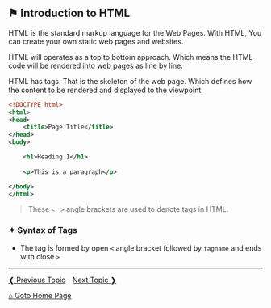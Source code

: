 ## &#9873; Introduction to HTML

HTML is the standard markup language for the Web Pages. With HTML, You can create your own static web pages and websites.

HTML will operates as a top to bottom approach. Which means the HTML code will be rendered into web pages as line by line.

HTML has tags. That is the skeleton of the web page. Which defines how the content to be rendered and displayed to the viewpoint.

```xml
<!DOCTYPE html>
<html>
<head>
	<title>Page Title</title>
</head>
<body>

	<h1>Heading 1</h1>
	
	<p>This is a paragraph</p>

</body>
</html>
```

> These `<` &nbsp; `>` angle brackets are used to denote tags in HTML.

### &#10022; Syntax of Tags

- The tag is formed by open `<` angle bracket followed by `tagname` and ends with close `>`   

---

[&#10094; Previous Topic](./usage.md)&emsp;[Next Topic &#10095;](docs/headings.md)

[&#8962; Goto Home Page](./README.md)
